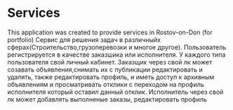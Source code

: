 # Services
This application was created to provide services in Rostov-on-Don (for portfolio)
Сервис для решения задач в различныйх сферах(Строительство,грузоперевозки и многое другое).
Пользователь регистрируется в качестве заказшика или исполнителя.
У каждого типа пользователя свой личный кабинет.
Заказщик через свой лк может созавать объявления,снимать их с публикации редактировать и удалять,
также редактировать профиль, и иметь доступ к архивным объявлениям и просматривать отклики c переходом на профиль исполнителя который оставил данный отклик.
Исполнитель через свой лк может добавлять выполненые заказы, редактировать профиль
